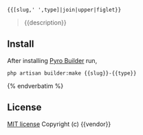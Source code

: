 ```{% verbatim %}
{{[slug,' ',type]|join|upper|figlet}}
```
> {{description}}

## Install

After installing [Pyro Builder](github.com/websemantics/builder-extension) run,

```
php artisan builder:make {{slug}}-{{type}}
```
{% endverbatim %}
## License

[MIT license](http://opensource.org/licenses/mit-license.php)
Copyright (c) {{vendor}}
